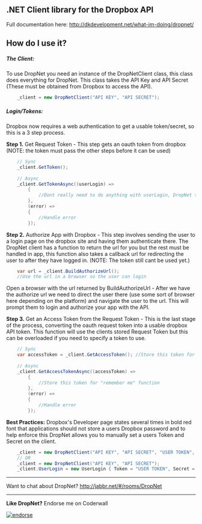 ## .NET Client library for the Dropbox API

Full documentation here: http://dkdevelopment.net/what-im-doing/dropnet/

## How do I use it?

##### The Client:
To use DropNet you need an instance of the DropNetClient class, this class does everything for DropNet. This class takes the API Key and API Secret (These must be obtained from Dropbox to access the API).

```csharp
    _client = new DropNetClient("API KEY", "API SECRET");
```
 

##### Login/Tokens:
Dropbox now requires a web authentication to get a usable token/secret, so this is a 3 step process.

**Step 1.** Get Request Token - This step gets an oauth token from dropbox (NOTE: the token must pass the other steps before it can be used)

```csharp
    // Sync
    _client.GetToken();
    
    // Async
    _client.GetTokenAsync((userLogin) =>
        {
            //Dont really need to do anything with userLogin, DropNet takes care of it for now
        },
        (error) =>
        {
            //Handle error
        });
```

**Step 2.** Authorize App with Dropbox - This step involves sending the user to a login page on the dropbox site and having them authenticate there. The DropNet client has a function to return the url for you but the rest must be handled in app, this function also takes a callback url for redirecting the user to after they have logged in. (NOTE: The token still cant be used yet.)

```csharp
    var url = _client.BuildAuthorizeUrl();
    //Use the url in a browser so the user can login
```

Open a browser with the url returned by BuildAuthorizeUrl - After we have the authorize url we need to direct the user there (use some sort of browser here depending on the platform) and navigate the user to the url. This will prompt them to login and authorize your app with the API.

**Step 3.** Get an Access Token from the Request Token - This is the last stage of the process, converting the oauth request token into a usable dropbox API token. This function will use the clients stored Request Token but this can be overloaded if you need to specify a token to use.

```csharp
    // Sync
    var accessToken = _client.GetAccessToken(); //Store this token for "remember me" function
 
    // Async
    _client.GetAccessTokenAsync((accessToken) =>
        {
            //Store this token for "remember me" function
        },
        (error) =>
        {
            //Handle error
        });
```



**Best Practices:** Dropbox's Developer page states several times in bold red font that applications should not store a users Dropbox password and to help enforce this DropNet allows you to manually set a users Token and Secret on the client.

```csharp
    _client = new DropNetClient("API KEY", "API SECRET", "USER TOKEN", "USER SECRET");
    // OR
    _client = new DropNetClient("API KEY", "API SECRET");
    _client.UserLogin = new UserLogin { Token = "USER TOKEN", Secret = "USER SECRET" };
```

***

Want to chat about DropNet? http://jabbr.net/#/rooms/DropNet


***

 **Like DropNet?** Endorse me on Coderwall
 
 [![endorse](http://api.coderwall.com/dkarzon/endorsecount.png)](http://coderwall.com/dkarzon)
